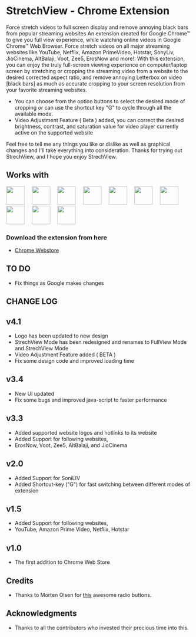 # StretchView - Chrome Extension

Force stretch videos to full screen display and remove annoying black bars from popular streaming websites
An extension created for Google Chrome™ to give you full view experience, while watching online videos in Google Chrome™ Web Browser.
Force stretch videos on all major streaming websites like YouTube, Netflix, Amazon PrimeVideo, Hotstar, SonyLiv, JioCinema, AltBalaji, Voot, Zee5, ErosNow and more!. 
With this extension, you can enjoy the truly full-screen viewing experience on computer/laptop screen by stretching or cropping the streaming video from a website to the desired corrected aspect ratio, and remove annoying Letterbox on video [black bars] as much as accurate cropping to your screen resolution from your favorite streaming websites.

* You can choose from the option buttons to select the desired mode of cropping or can use the shortcut key "G" to cycle through all the available mode.
* Video Adjustment Feature ( Beta ) added, you can correct the desired brightness, contrast, and saturation value for video player currently active on the supported website

Feel free to tell me any things you like or dislike as well as graphical changes and I'll take everything into consideration. Thanks for trying out StrechView, and I hope you enjoy StrechView.

## Works with

<img src="https://images.justwatch.com/icon/52449861/s100/amazon-prime-video" height="50px">&nbsp;&nbsp;&nbsp;&nbsp;&nbsp;<img src="https://images.justwatch.com/icon/430997/s100/netflix" height="50px">&nbsp;&nbsp;&nbsp;&nbsp;&nbsp;<img src="https://images.justwatch.com/icon/59562423/s100/youtube" height="50px">&nbsp;&nbsp;&nbsp;&nbsp;&nbsp;<img src="https://images.justwatch.com/icon/85114140/s100/jio-cinema" height="50px">&nbsp;&nbsp;&nbsp;&nbsp;&nbsp;<img src="https://static.cloud.altbalaji.com/img/squarelogo.png" height="50px">&nbsp;&nbsp;&nbsp;&nbsp;&nbsp;<img src="https://images.justwatch.com/icon/4233120/s100/hotstar" height="50px">&nbsp;&nbsp;&nbsp;&nbsp;&nbsp;<img src="https://images.justwatch.com/icon/99832956/s100/sony-liv" height="50px">&nbsp;&nbsp;&nbsp;&nbsp;&nbsp;<img src="https://images.justwatch.com/icon/93795879/s100/zee5" height="50px">&nbsp;&nbsp;&nbsp;&nbsp;&nbsp;<img src="https://images.justwatch.com/icon/4233119/s100/voot" height="50px">&nbsp;&nbsp;&nbsp;&nbsp;&nbsp;<img src="https://images.justwatch.com/icon/82869265/s100/eros-now" height="50px">&nbsp;&nbsp;&nbsp;&nbsp;&nbsp;

### Download the extension from here

* [Chrome Webstore](https://chrome.google.com/webstore/detail/stretchview/ladceggegjmncgmjnnenegojgcinflci)

## TO DO
- Fix things as Google makes changes

## CHANGE LOG

v4.1
--------------------
- Logo has been updated to new design
- StrechView Mode has been redesigned and renames to FullView Mode and StrechView Mode
- Video Adjustment Feature added ( BETA )
- Fix some design code and improved loading time

v3.4
--------------------
- New UI updated
- Fix some bugs and improved java-script to faster performance

v3.3
--------------------
- Added supported website logos and hotlinks to its website
- Added Support for following websites,
- ErosNow, Voot, Zee5, AltBalaji, and JioCinema  

v2.0
--------------------
- Added Support for SoniLIV
- Added Shortcut-key ("G") for fast switching between different modes of extension 

v1.5
--------------------
- Added Support for following websites,
- YouTube, Amazon Prime Video, Netflix, Hotstar  

v1.0
--------------------
- The first addition to Chrome Web Store


## Credits

* Thanks to Morten Olsen for [this](http://codepen.io/mortenolsendk/pen/QbvBYy) awesome radio buttons.

## Acknowledgments

* Thanks to all the contributors who invested their precious time into this.

